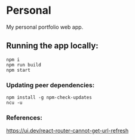 # Personal
My personal portfolio web app.

## Running the app locally:
```
npm i
npm run build
npm start

```

### Updating peer dependencies:
```
npm install -g npm-check-updates
ncu -u
```

### References:
https://ui.dev/react-router-cannot-get-url-refresh
